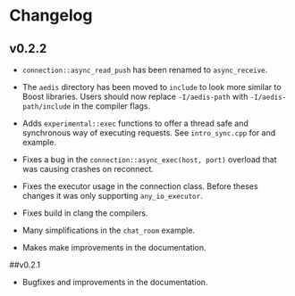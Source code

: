 # Changelog

## v0.2.2

* `connection::async_read_push` has been renamed to `async_receive`.

* The `aedis` directory has been moved to `include` to look more
  similar to Boost libraries. Users should now replace `-I/aedis-path`
  with `-I/aedis-path/include` in the compiler flags.

* Adds `experimental::exec` functions to offer a thread safe and
  synchronous way of executing requests. See `intro_sync.cpp` for and
  example.

* Fixes a bug in the `connection::async_exec(host, port)` overload
  that was causing crashes on reconnect.

* Fixes the executor usage in the connection class. Before theses
  changes it was only supporting `any_io_executor`.

* Fixes build in clang the compilers.

* Many simplifications in the `chat_room` example.

* Makes make improvements in the documentation.

##v0.2.1

* Bugfixes and improvements in the documentation.
